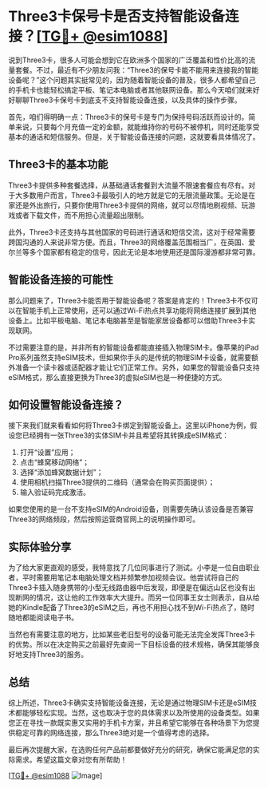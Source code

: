 # Three3卡保号卡是否支持智能设备连接？[[TG💪+ @esim1088](https://t.me/s/esim1088)]

说到Three3卡，很多人可能会想到它在欧洲多个国家的广泛覆盖和性价比高的流量套餐。不过，最近有不少朋友问我：“Three3的保号卡能不能用来连接我的智能设备呢？”这个问题其实挺常见的，因为随着智能设备的普及，很多人都希望自己的手机卡也能轻松搞定平板、笔记本电脑或者其他联网设备。那么今天咱们就来好好聊聊Three3卡保号卡到底支不支持智能设备连接，以及具体的操作步骤。

首先，咱们得明确一点：Three3卡的保号卡是专门为保持号码活跃而设计的。简单来说，只要每个月充值一定的金额，就能维持你的号码不被停机，同时还能享受基本的通话和短信服务。但是，关于智能设备连接的问题，这就要看具体情况了。

## Three3卡的基本功能

Three3卡提供多种套餐选择，从基础通话套餐到大流量不限速套餐应有尽有。对于大多数用户而言，Three3卡最吸引人的地方就是它的无限流量政策。无论是在家还是外出旅行，只要你使用Three3卡提供的网络，就可以尽情地刷视频、玩游戏或者下载文件，而不用担心流量超出限制。

此外，Three3卡还支持与其他国家的号码进行通话和短信交流，这对于经常需要跨国沟通的人来说非常方便。而且，Three3的网络覆盖范围相当广，在英国、爱尔兰等多个国家都有稳定的信号，因此无论是本地使用还是国际漫游都非常可靠。

## 智能设备连接的可能性

那么问题来了，Three3卡能否用于智能设备呢？答案是肯定的！Three3卡不仅可以在智能手机上正常使用，还可以通过Wi-Fi热点共享功能将网络连接扩展到其他设备上。比如平板电脑、笔记本电脑甚至是智能家居设备都可以借助Three3卡实现联网。

不过需要注意的是，并非所有的智能设备都能直接插入物理SIM卡。像苹果的iPad Pro系列虽然支持eSIM技术，但如果你手头的是传统的物理SIM卡设备，就需要额外准备一个读卡器或适配器才能让它们正常工作。另外，如果您的智能设备只支持eSIM格式，那么直接更换为Three3的虚拟eSIM也是一种便捷的方式。

## 如何设置智能设备连接？

接下来我们就来看看如何将Three3卡绑定到智能设备上。这里以iPhone为例，假设您已经拥有一张Three3的实体SIM卡并且希望将其转换成eSIM格式：

1. 打开“设置”应用；
2. 点击“蜂窝移动网络”；
3. 选择“添加蜂窝数据计划”；
4. 使用相机扫描Three3提供的二维码（通常会在购买页面提供）；
5. 输入验证码完成激活。

如果您使用的是一台不支持eSIM的Android设备，则需要先确认该设备是否兼容Three3的网络频段，然后按照运营商官网上的说明操作即可。

## 实际体验分享

为了给大家更直观的感受，我特意找了几位同事进行了测试。小李是一位自由职业者，平时需要用笔记本电脑处理文档并频繁参加视频会议。他尝试将自己的Three3卡插入随身携带的小型无线路由器中后发现，即便是在偏远山区也没有出现断网的情况，这让他的工作效率大大提升。而另一位同事王女士则表示，自从给她的Kindle配备了Three3的eSIM之后，再也不用担心找不到Wi-Fi热点了，随时随地都能阅读电子书。

当然也有需要注意的地方，比如某些老旧型号的设备可能无法完全发挥Three3卡的优势。所以在决定购买之前最好先查阅一下目标设备的技术规格，确保其能够良好地支持Three3的服务。

## 总结

综上所述，Three3卡确实支持智能设备连接，无论是通过物理SIM卡还是eSIM技术都能够轻松实现。当然，这也取决于您的具体需求以及所使用的设备类型。如果您正在寻找一款既实惠又实用的手机卡方案，并且希望它能够在各种场景下为您提供稳定可靠的网络连接，那么Three3绝对是一个值得考虑的选择。

最后再次提醒大家，在选购任何产品前都要做好充分的研究，确保它能满足您的实际需求。希望这篇文章对您有所帮助！

[[TG💪+ @esim1088](https://t.me/s/esim1088) ![Image](https://i.postimg.cc/4NQfJmqS/Snipaste-2025-05-13-00-14-12.png)]